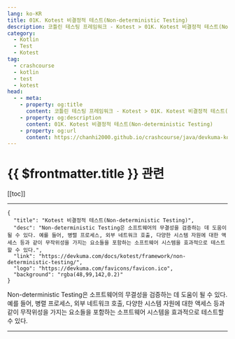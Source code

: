 ```yaml
---
lang: ko-KR
title: 01K. Kotest 비결정적 테스트(Non-deterministic Testing)
description: 코틀린 테스팅 프레임워크 - Kotest > 01K. Kotest 비결정적 테스트(Non-deterministic Testing)
category: 
  - Kotlin
  - Test
  - Kotest
tag: 
  - crashcourse
  - kotlin
  - test
  - kotest
head:
  - - meta:
    - property: og:title
      content: 코틀린 테스팅 프레임워크 - Kotest > 01K. Kotest 비결정적 테스트(Non-deterministic Testing)
    - property: og:description
      content: 01K. Kotest 비결정적 테스트(Non-deterministic Testing)
    - property: og:url
      content: https://chanhi2000.github.io/crashcourse/java/devkuma-kotest/01-kotest-framework/01K.html
---
```


# {{ $frontmatter.title }} 관련

[[toc]]

---

```component VPCard
{
  "title": "Kotest 비결정적 테스트(Non-deterministic Testing)",
  "desc": "Non-deterministic Testing은 소프트웨어의 무결성을 검증하는 데 도움이 될 수 있다. 예를 들어, 병렬 프로세스, 외부 네트워크 호출, 다양한 시스템 자원에 대한 액세스 등과 같이 무작위성을 가지는 요소들을 포함하는 소프트웨어 시스템을 효과적으로 테스트할 수 있다.",
  "link": "https://devkuma.com/docs/kotest/framework/non-deterministic-testing/",
  "logo": "https://devkuma.com/favicons/favicon.ico",
  "background": "rgba(48,99,142,0.2)"
}
```

Non-deterministic Testing은 소프트웨어의 무결성을 검증하는 데 도움이 될 수 있다. 예를 들어, 병렬 프로세스, 외부 네트워크 호출, 다양한 시스템 자원에 대한 액세스 등과 같이 무작위성을 가지는 요소들을 포함하는 소프트웨어 시스템을 효과적으로 테스트할 수 있다.

---
